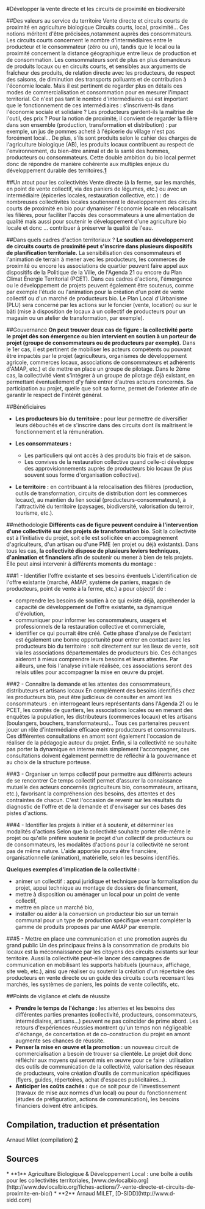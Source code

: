 #Développer la vente directe et les circuits de proximité en biodiversité

##Des valeurs au service du territoire
Vente directe et circuits courts de proximité en agriculture biologique
Circuits courts, local, proximité... Ces notions méritent d'être précisées,notamment auprès des consommateurs. Les circuits courts concernent le nombre d'intermédiaires entre le producteur et le consommateur (zéro ou un), tandis que le local ou la proximité concernent la distance géographique entre lieux de production et de consommation.
Les consommateurs sont de plus en plus demandeurs de produits locaux ou en circuits courts, et sensibles aux arguments de fraîcheur des produits, de relation directe avec les producteurs, de respect des saisons, de diminution des transports polluants et de contribution à l'économie locale.
 Mais il est pertinent de regarder plus en détails ces modes de commercialisation et consommation pour en mesurer l'impact territorial. Ce n'est pas tant le nombre d'intermédiaires qui est important que le fonctionnement de ces intermédiaires : s'inscrivent-ils dans l'économie sociale et solidaire ? Les producteurs gardent-ils la maîtrise de l'outil, des prix ? Pour la notion de proximité, il convient de regarder la filière dans son ensemble (production, transformation et distribution) : par exemple, un jus de pommes acheté à l'épicerie du village n'est pas forcément local...
De plus, s'ils sont produits selon le cahier des charges de l'agriculture biologique (AB), les produits locaux contribuent au respect de l'environnement, du bien-être animal et de la santé des hommes, producteurs ou consommateurs. Cette double ambition du bio local permet donc de répondre de manière cohérente aux multiples enjeux du développement durable des territoires.**[1](#note)**

##Un atout pour les collectivités
Vente directe (à la ferme, sur les marchés, en point de vente collectif, via des paniers de légumes, etc.) ou avec un intermédiaire (épiceries locales, restauration collective, etc.)  : de nombreuses collectivités locales soutiennent le développement des circuits courts de proximité en bio pour dynamiser l'économie locale en relocalisant les filières, pour faciliter l'accès des consommateurs à une alimentation de qualité mais aussi pour soutenir le développement d'une agriculture bio locale et donc ... contribuer à préserver la qualité de l'eau.

##Dans quels cadres d'action territoriaux ?
**Le soutien au développement de circuits courts de proximité peut s'inscrire dans plusieurs dispositifs de planification territoriale.** La sensibilisation des consommateurs et l'animation de terrain à mener avec les producteurs, les commerces de proximité ou encore les associations de quartier peuvent faire appel aux dispositifs de la Politique de la Ville, de l'Agenda 21 ou encore du Plan Climat Énergie Territorial (PCET). Dans ces cadres d'actions, l'émergence ou le développement de projets peuvent également être soutenus, comme par exemple l'étude ou l'animation pour la création d'un point de vente collectif ou d'un marché de producteurs bio.
Le Plan Local d'Urbanisme (PLU) sera concerné par les actions sur le foncier (vente, location) ou sur le bâti (mise à disposition de locaux à un collectif de producteurs pour un magasin ou un atelier de transformation, par exemple).

##Gouvernance 
**On peut trouver deux cas de figure : la collectivité porte le projet dès son  émergence ou bien intervient en soutien à un porteur de projet (groupe de consommateurs ou de producteurs par exemple).**
Dans le 1er cas, il est pertinent de mobiliser les acteurs compétents ou pouvant être impactés par le projet (agriculteurs, organismes de développement agricole, commerces locaux, associations de consommateurs et adhérents d'AMAP, etc.) et de mettre en place un groupe de pilotage.
Dans le 2ème cas, la collectivité vient s'intégrer à un groupe de pilotage déjà existant, en permettant éventuellement d'y faire entrer d'autres acteurs concernés. Sa participation au projet, quelle que soit sa forme, permet de l'orienter afin de garantir le respect de l'intérêt général.

##Bénéficiaires

* **Les producteurs bio du territoire :**
pour leur permettre de diversifier leurs débouchés et de s'inscrire dans des circuits dont ils maîtrisent le fonctionnement et la rémunération.
* **Les consommateurs :**

	* Les particuliers qui ont accès à des produits bio frais et de saison.
	* Les convives de la restauration collective quand celle-ci développe des approvisionnements auprès de producteurs bio locaux (le plus souvent sous forme d'organisation collective).
* **Le territoire :** en contribuant à la relocalisation des filières (production, outils de transformation, circuits de distribution dont les commerces locaux), au maintien du lien social (producteurs-consommateurs), à l'attractivité du territoire (paysages, biodiversité, valorisation du terroir, tourisme, etc.).

##méthodologie
**Différents cas de figure peuvent conduire à l'intervention d'une collectivité sur des projets de transformation bio.**
Soit la collectivité est à l'initiative du projet, soit elle est sollicitée en accompagnement d'agriculteurs, d'un artisan ou d'une  PME (en projet ou déjà existants).
Dans tous les cas, **la collectivité dispose de plusieurs leviers techniques, d'animation et financiers** afin de soutenir ou mener à bien de tels projets. Elle peut ainsi intervenir à différents moments du montage :

###1 - Identifier l'offre existante et ses besoins éventuels
L'identification de l'offre existante (marché, AMAP, système de paniers, magasin de producteurs, point de vente à la ferme, etc.) a pour objectif de :

* comprendre les besoins de soutien à ce qui existe déjà, appréhender la capacité de développement de l'offre existante, sa dynamique d'évolution,
* communiquer pour informer les consommateurs, usagers et professionnels de la restauration collective et commerciale,
* identifier ce qui pourrait être créé.
Cette phase d'analyse de l'existant est également une bonne opportunité pour entrer en contact avec les producteurs bio du territoire : soit directement sur les lieux de vente, soit via les associations départementales de producteurs bio. Ces échanges aideront à mieux comprendre leurs besoins et leurs attentes. Par ailleurs, une fois l'analyse initiale réalisée, ces associations seront des relais utiles pour accompagner la mise en œuvre du projet.

###2 - Connaître la demande et les attentes des consommateurs, distributeurs et artisans locaux
En complément des besoins identifiés chez les producteurs bio, peut être judicieux de consulter en amont les consommateurs : en interrogeant leurs représentants dans l'Agenda 21 ou le PCET, les comités de quartiers, les associations locales ou en menant des enquêtes la population, les distributeurs (commerces locaux) et les artisans (boulangers, bouchers, transformateurs)…
Tous ces partenaires peuvent jouer un rôle d'intermédiaire efficace entre producteurs et consommateurs. Ces différentes consultations en amont sont également l'occasion de réaliser de la pédagogie autour du projet. Enfin, si la collectivité ne souhaite pas porter la dynamique en interne mais simplement l'accompagner, ces consultations doivent également permettre de réfléchir à la gouvernance et au choix de la structure porteuse.

###3 - Organiser un temps collectif pour permettre aux différents acteurs de se rencontrer
Ce temps collectif permet d'assurer la connaissance mutuelle des acteurs concernés (agriculteurs bio, consommateurs, artisans, etc.), favorisant la compréhension des besoins, des attentes et des contraintes de chacun. C'est l'occasion de revenir sur les résultats du diagnostic de l'offre et de la demande et d'envisager sur ces bases des pistes d'actions.

###4 - Identifier les projets à initier et à soutenir, et déterminer les modalités d'actions
Selon que la collectivité souhaite porter elle-même le projet ou qu'elle préfère soutenir le projet d'un collectif de producteurs ou de consommateurs, les modalités d'actions pour la collectivité ne seront pas de même nature. L'aide apportée pourra être financière, organisationnelle (animation), matérielle, selon les besoins identifiés.

**Quelques exemples d'implication de la collectivité :**

* animer un collectif  : appui juridique et technique pour la formalisation du projet, appui technique au montage de dossiers de financement,
* mettre à disposition ou aménager un local pour un point de vente collectif,
* mettre en place un marché bio,
* installer ou aider à la conversion un producteur bio sur un terrain communal pour un type de production spécifique venant compléter la gamme de produits proposés par une AMAP par exemple.

###5 - Mettre en place une communication et une promotion auprès du grand public
Un des principaux freins à la consommation de produits bio locaux est la méconnaissance par les citoyens des circuits existants sur leur territoire.
Aussi la collectivité peut-elle lancer des campagnes de communication en mobilisant les supports habituels (journaux, affichage, site web, etc.), ainsi que réaliser ou soutenir la création d'un répertoire des producteurs en vente directe ou un guide des circuits courts recensant les marchés, les systèmes de paniers, les points de vente collectifs, etc.

##Points de vigilance et clefs de réussite
* **Prendre le temps de l'échange  :** les attentes et les besoins des différentes parties prenantes (collectivité, producteurs, consommateurs, intermédiaires, artisans...) peuvent ne pas coïncider de prime abord. Les retours d'expériences réussies montrent qu'un temps non négligeable d'échange, de concertation et de co-construction du projet en amont augmente ses chances de réussite.
* **Penser la mise en œuvre et la promotion :** un nouveau circuit de commercialisation a besoin de trouver sa clientèle. Le projet doit donc réfléchir aux moyens qui seront mis en œuvre pour ce faire : utilisation des outils de communication de la collectivité, valorisation des réseaux de producteurs, voire création d'outils de communication spécifiques (flyers, guides, répertoires, achat d'espaces publicitaires...).
* **Anticiper les coûts cachés  :** que ce soit pour de l'investissement (travaux de mise aux normes d'un local) ou pour du fonctionnement (études de préfiguration, actions de communication), les besoins financiers doivent être anticipés.

## Compilation, traduction et présentation
Arnaud Milet (compilation)  **[2](#note)**

## Sources
<a id="note">
* **1** Agriculture Biologique & Développement Local : une boîte à outils pour les collectivités territoriales, [www.devlocalbio.org](http://www.devlocalbio.org/fiches-actions/7-vente-directe-et-circuits-de-proximite-en-bio/)
* **2** Arnaud MILET,  [D-SIDD](http://www.d-sidd.com)
</a>
